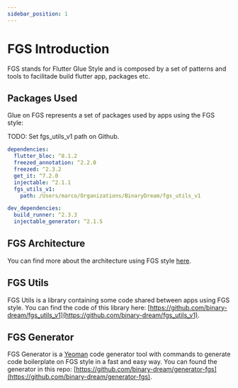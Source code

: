 ```yaml
---
sidebar_position: 1
---
```


# FGS Introduction

FGS stands for Flutter Glue Style and is composed by a set of patterns and tools to facilitade build flutter app, packages etc.

## Packages Used

Glue on FGS represents a set of packages used by apps using the FGS style:

TODO: Set fgs_utils_v1 path on Github.

```yaml
dependencies:
  flutter_bloc: ^8.1.2
  freezed_annotation: ^2.2.0
  freezed: ^2.3.2
  get_it: ^7.2.0
  injectable: ^2.1.1
  fgs_utils_v1:
    path: /Users/marco/Organizations/BinaryDream/fgs_utils_v1

dev_dependencies:
  build_runner: ^2.3.3
  injectable_generator: ^2.1.5
```

## FGS Architecture

You can find more about the architecture using FGS style [here](/docs/category/fgs-architecture).

## FGS Utils

FGS Utils is a library containing some code shared between apps using FGS style.
You can find the code of this library here: [https://github.com/binary-dream/fgs_utils_v1](https://github.com/binary-dream/fgs_utils_v1).

## FGS Generator

FGS Generator is a [Yeoman](https://yeoman.io/) code generator tool with commands to generate code boilerplate on FGS style in a fast and easy way.
You can found the generator in this repo: [https://github.com/binary-dream/generator-fgs](https://github.com/binary-dream/generator-fgs).